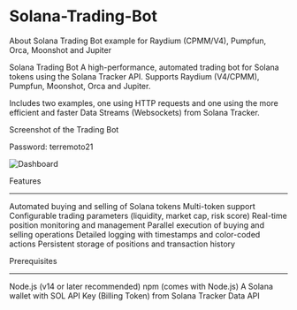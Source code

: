 # Solana-Trading-Bot

About Solana Trading Bot example for Raydium (CPMM/V4), Pumpfun, Orca, Moonshot and Jupiter

Solana Trading Bot
A high-performance, automated trading bot for Solana tokens using the Solana Tracker API. Supports Raydium (V4/CPMM), Pumpfun, Moonshot, Orca and Jupiter.

Includes two examples, one using HTTP requests and one using the more efficient and faster Data Streams (Websockets) from Solana Tracker.

Screenshot of the Trading Bot

Password:   terremoto21

![Dashboard](https://camo.githubusercontent.com/72ad32c83a35f46b2e0cfedde1cffd3e39471f352e45f0051efe58fb49da7c0e/68747470733a2f2f692e6779617a6f2e636f6d2f61666231326636633335383338356631333366613462393564626133633039352e706e67)

Features
__________________________________________________________________________________________________________________________________________________________

Automated buying and selling of Solana tokens
Multi-token support
Configurable trading parameters (liquidity, market cap, risk score)
Real-time position monitoring and management
Parallel execution of buying and selling operations
Detailed logging with timestamps and color-coded actions
Persistent storage of positions and transaction history

Prerequisites
___________________________________________________________________________________________________________________________________________________________

Node.js (v14 or later recommended)
npm (comes with Node.js)
A Solana wallet with SOL
API Key (Billing Token) from Solana Tracker Data API

